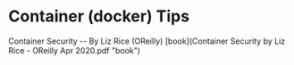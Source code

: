 # Container (docker) Tips

Container Security -- By Liz Rice (OReilly) [book](Container Security by Liz Rice - OReilly Apr 2020.pdf "book")

